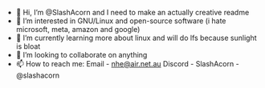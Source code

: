 - 👋 Hi, I’m @SlashAcorn and I need to make an actually creative readme
- 👀 I’m interested in GNU/Linux and open-source software (i hate microsoft, meta, amazon and google)
- 🌱 I’m currently learning more about linux and will do lfs because sunlight is bloat
- 💞️ I’m looking to collaborate on anything 
- 📫 How to reach me:
Email - nhe@air.net.au
Discord - SlashAcorn - @slashacorn


<!---
SlashAcorn/SlashAcorn is a ✨ special ✨ repository because its `README.md` (this file) appears on your GitHub profile.
You can click the Preview link to take a look at your changes.
--->
